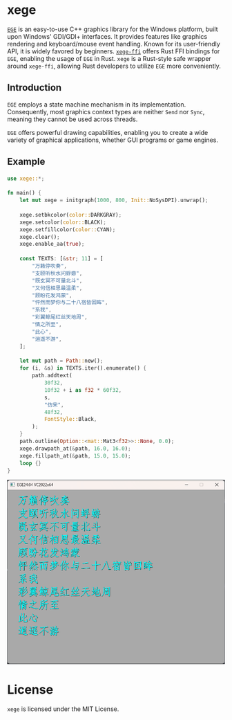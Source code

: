 # xege

[`EGE`](https://xege.org/) is an easy-to-use C++ graphics library for the Windows platform, built upon Windows' GDI/GDI+ interfaces. It provides features like graphics rendering and keyboard/mouse event handling. Known for its user-friendly API, it is widely favored by beginners. [`xege-ffi`](https://crates.io/crates/xege-ffi) offers Rust FFI bindings for `EGE`, enabling the usage of `EGE` in Rust. `xege` is a Rust-style safe wrapper around `xege-ffi`, allowing Rust developers to utilize `EGE` more conveniently.

## Introduction

`EGE` employs a state machine mechanism in its implementation. Consequently, most graphics context types are neither `Send` nor `Sync`, meaning they cannot be used across threads.

`EGE` offers powerful drawing capabilities, enabling you to create a wide variety of graphical applications, whether GUI programs or game engines.

## Example

```rust
use xege::*;

fn main() {
    let mut xege = initgraph(1000, 800, Init::NoSysDPI).unwrap();

    xege.setbkcolor(color::DARKGRAY);
    xege.setcolor(color::BLACK);
    xege.setfillcolor(color::CYAN);
    xege.clear();
    xege.enable_aa(true);

    const TEXTS: [&str; 11] = [
        "万籁停吹奏",
        "支颐听秋水问蜉蝣",
        "既玄冥不可量北斗",
        "又何信相思最温柔",
        "顾盼花发鸿蒙",
        "怦然而梦你与二十八宿皆回眸",
        "系我",
        "彩翼鲸尾红丝天地周",
        "情之所至",
        "此心",
        "逍遥不游",
    ];

    let mut path = Path::new();
    for (i, &s) in TEXTS.iter().enumerate() {
        path.addtext(
            30f32,
            10f32 + i as f32 * 60f32,
            s,
            "仿宋",
            48f32,
            FontStyle::Black,
        );
    }
    path.outline(Option::<mat::Mat3<f32>>::None, 0.0);
    xege.drawpath_at(&path, 16.0, 16.0);
    xege.fillpath_at(&path, 15.0, 15.0);
    loop {}
}
```
![img](./image.png)

# License

`xege` is licensed under the MIT License.